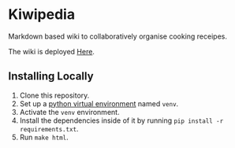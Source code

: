 # Kiwipedia

Markdown based wiki to collaboratively organise cooking receipes.

The wiki is deployed [Here](https://kiwipedia.netlify.app/en/latest/).

## Installing Locally

1. Clone this repository.
2. Set up a [python virtual environment](https://packaging.python.org/guides/installing-using-pip-and-virtualenv/)
   named `venv`.
3. Activate the `venv` environment.
4. Install the dependencies inside of it by running  `pip install -r
   requirements.txt`.
5. Run `make html`.
